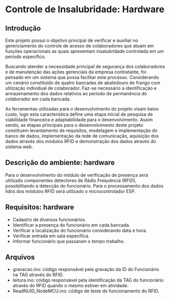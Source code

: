 # Controle de Insalubridade: Hardware

## Introdução

Este projeto possui o objetivo principal de verificar e auxiliar no gerenciamento do controle de acesso de colaboradores que atuam em funções operacionais as quais apresentam insalubridade controlada em um período específico.

Buscando atender a necessidade principal de segurança dos colaboradores e de manutenção das ações gerenciais da empresa contratante, foi pensado em um sistema que possa facilitar este processo. Considerando um cenário constituído de quatro bancadas de abatedouro de frango com utilização individual de colaborador. Faz-se necessário a identificação e armazenamento dos dados relativos ao período de permanência do colaborador em cada bancada.

As ferramentas utilizadas para o desenvolvimento do projeto visam baixo custo, logo esta característica define uma etapa inicial de pesquisa de viabilidade financeira e adaptabilidade para o desenvolvimento. Assim sendo, as etapas principais para o desenvolvimento deste projeto constituem levantamento de requisitos, modelagem e implementação do banco de dados, implementação da rede de comunicação, aquisição dos dados através dos módulos RFID e demonstração dos dados através do sistema web.

## Descrição do ambiente: hardware

Para o desenvolvimento do módulo de verificação de presença será utilizado componentes detectores de Rádio Frequência (RFID), possibilitando a detecção do funcionário. Para o processamento dos dados lidos dos módulos RFID será utilizado o microcontrolador ESP. 

## Requisitos: hardware
* Cadastro de diversos funcionários.
* Identificar a presença do funcionário em cada bancada.
* Verificar a localização do funcionário considerando data e hora.
* Verificar entrada em sala específica.
* Informar funcionário que passaram o tempo trabalho.

## Arquivos

* gravacao.ino: código responsável pela gravação da ID do Funcionário na TAG através do RFID.
* leitura.ino: código responsável pela identificação da TAG do funcionário através do RFID quando o mesmo estiver em atividade.
* ReadNUID_NodeMCU.ino: código de teste do funcionamento do RFID.
